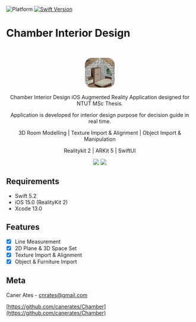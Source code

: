 ![Platform](https://img.shields.io/badge/platform-iOS-lightgrey)
[![Swift Version][swift-image]][swift-url]

# Chamber Interior Design
<br />
<p align="center">
  <a href="https://github.com/canerates/Chamber">
    <img src="chamber-logo.png" alt="Logo" width="80" height="80">
  </a>
  <p align="center">
    Chamber Interior Design iOS Augmented Reality Application designed for NTUT MSc Thesis. 
  </p>
  <p align="center">
    Application is developed for interior design purpose for decision guide in real time.
  </p>
  <p align="center">
    3D Room Modelling | Texture Import & Alignment | Object Import & Manipulation
  </p>
  <p align="center">
    Realitykit 2 | ARKit 5 | SwiftUI
  </p>
</p>

<p align="row">
  <p align="center">
    <img src= "https://media.giphy.com/media/VA7HFeZHasH9fB0Ihq/giphy.gif" width="200" >
    <img src= "https://media.giphy.com/media/LTjtG3deSPlDBSJEH3/giphy.gif" width="200" >
  </p>
</p>

## Requirements

- Swift 5.2
- iOS 15.0 (RealityKit 2)
- Xcode 13.0 

## Features

- [x] Line Measurement
- [x] 2D Plane & 3D Space Set
- [x] Texture Import & Alignment
- [x] Object & Furniture Import

## Meta

Caner Ates - cnrates@gmail.com

[https://github.com/canerates/Chamber](https://github.com/canerates/Chamber)

[swift-image]:https://img.shields.io/badge/Swift-5.2-orange?logo=swift
[swift-url]: https://swift.org/
